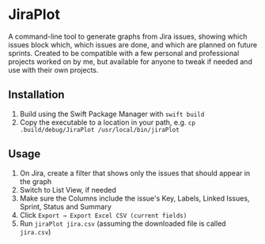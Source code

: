 # JiraPlot

A command-line tool to generate graphs from Jira issues, showing which issues block which, which issues are done, and which are planned on future sprints. Created to be compatible with a few personal and professional projects worked on by me, but available for anyone to tweak if needed and use with their own projects.

## Installation

1. Build using the Swift Package Manager with `swift build`
1. Copy the executable to a location in your path, e.g. `cp .build/debug/JiraPlot /usr/local/bin/jiraPlot`

## Usage

1. On Jira, create a filter that shows only the issues that should appear in the graph
1. Switch to List View, if needed
1. Make sure the Columns include the issue's Key, Labels, Linked Issues, Sprint, Status and Summary
1. Click `Export → Export Excel CSV (current fields)`
1. Run `jiraPlot jira.csv` (assuming the downloaded file is called `jira.csv`)
